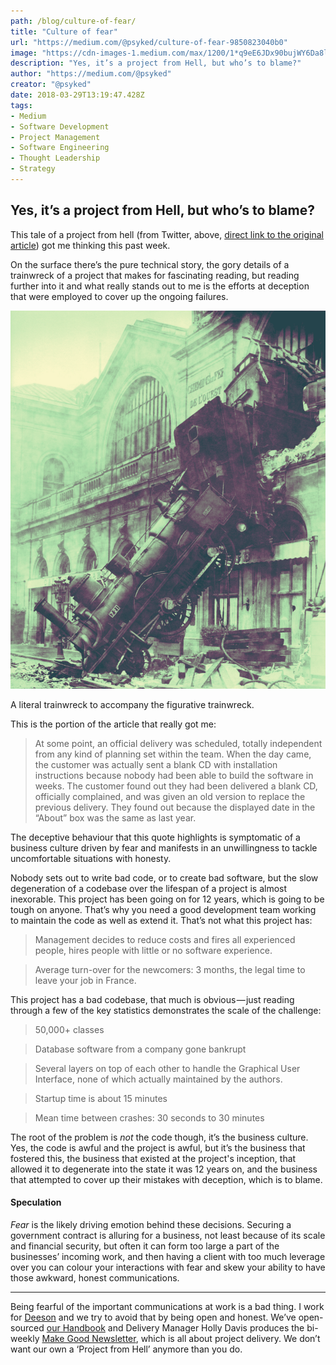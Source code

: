 ```yaml
---
path: /blog/culture-of-fear/
title: "Culture of fear"
url: "https://medium.com/@psyked/culture-of-fear-9850823040b0"
image: "https://cdn-images-1.medium.com/max/1200/1*q9eE6JDx90bujWY6Da8lhQ.png"
description: "Yes, it’s a project from Hell, but who’s to blame?"
author: "https://medium.com/@psyked"
creator: "@psyked"
date: 2018-03-29T13:19:47.428Z
tags:
- Medium
- Software Development
- Project Management
- Software Engineering
- Thought Leadership
- Strategy
---
```

## Yes, it’s a project from Hell, but who’s to blame?

This tale of a project from hell (from Twitter, above, [direct link to the original article](https://projectfailures.wordpress.com/2008/06/24/project-from-hell/)) got me thinking this past week.

On the surface there’s the pure technical story, the gory details of a trainwreck of a project that makes for fascinating reading, but reading further into it and what really stands out to me is the efforts at deception that were employed to cover up the ongoing failures.

![A literal trainwreck to accompany the figurative trainwreck.](1*q9eE6JDx90bujWY6Da8lhQ.png)

A literal trainwreck to accompany the figurative trainwreck.

This is the portion of the article that really got me:

> At some point, an official delivery was scheduled, totally independent from any kind of planning set within the team. When the day came, the customer was actually sent a blank CD with installation instructions because nobody had been able to build the software in weeks. The customer found out they had been delivered a blank CD, officially complained, and was given an old version to replace the previous delivery. They found out because the displayed date in the “About” box was the same as last year.

The deceptive behaviour that this quote highlights is symptomatic of a business culture driven by fear and manifests in an unwillingness to tackle uncomfortable situations with honesty.

Nobody sets out to write bad code, or to create bad software, but the slow degeneration of a codebase over the lifespan of a project is almost inexorable. This project has been going on for 12 years, which is going to be tough on anyone. That’s why you need a good development team working to maintain the code as well as extend it. That’s not what this project has:

> Management decides to reduce costs and fires all experienced people, hires people with little or no software experience.

> Average turn-over for the newcomers: 3 months, the legal time to leave your job in France.

This project has a bad codebase, that much is obvious — just reading through a few of the key statistics demonstrates the scale of the challenge:

> 50,000+ classes

> Database software from a company gone bankrupt

> Several layers on top of each other to handle the Graphical User Interface, none of which actually maintained by the authors.

> Startup time is about 15 minutes

> Mean time between crashes: 30 seconds to 30 minutes

The root of the problem is _not_ the code though, it’s the business culture. Yes, the code is awful and the project is awful, but it’s the business that fostered this, the business that existed at the project's inception, that allowed it to degenerate into the state it was 12 years on, and the business that attempted to cover up their mistakes with deception, which is to blame.

#### Speculation

_Fear_ is the likely driving emotion behind these decisions. Securing a government contract is alluring for a business, not least because of its scale and financial security, but often it can form too large a part of the businesses’ incoming work, and then having a client with too much leverage over you can colour your interactions with fear and skew your ability to have those awkward, honest communications.

---

Being fearful of the important communications at work is a bad thing. I work for [Deeson](https://www.deeson.co.uk/) and we try to avoid that by being open and honest. We’ve open-sourced [our Handbook](https://handbook.deeson.co.uk/handbook/principles-and-values/) and Delivery Manager Holly Davis produces the bi-weekly [Make Good Newsletter](https://www.deeson.co.uk/labs/make-good-1), which is all about project delivery. We don’t want our own a ‘Project from Hell’ anymore than you do.
